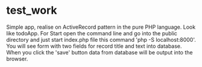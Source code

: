 # test_work

  Simple app, realise on ActiveRecord pattern in the pure PHP language. Look like todoApp. For Start open the command line and go into the 
public directory and just start index.php file this command 'php -S localhost:8000'.
  You will see form with two fields for record title and text into database. When you click the 'save' button data from database will be 
output into the browser.
  
